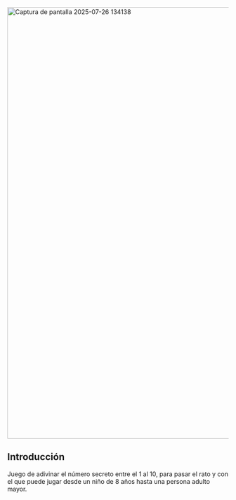 <img width="1872" height="983" alt="Captura de pantalla 2025-07-26 134138" src="https://github.com/user-attachments/assets/2cb61938-4383-454b-9ffd-1540fda7fc2c" />


## Introducción
Juego de adivinar el número secreto entre el 1 al 10, para pasar el rato y con el que puede jugar desde un niño de 8 años hasta una persona adulto mayor. 



